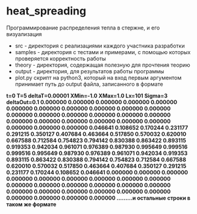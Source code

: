 # heat_spreading
Программирование распределения тепла в стержне, и его визуализация

- src - директория с реализациями каждого участника разработки
- samples - директория с тестами и примерами, с помощью которых проверяется корректность работы
- theory - директория, содержащая полезную для прочтения теорию 
- output - директория, для результатов работы программы
- plot.py скрипт на python3, который на вход первым аргументом принимает путь до output файла, записанного в формате

**t=0
T=5
deltaT=0.00001
XMin=-1.0
XMax=1.0
Lx=101
Sigma=3
deltaOut=0.1
0.000000 0.000000 0.000000 0.000000 0.000000 0.000000 0.000000 0.000000 0.000000 0.000000 0.000000 0.000000 0.000000 0.000000 0.000000 0.000000 0.000000 0.000000 0.000000 0.000000 0.000000 0.000000 0.000000 0.000000 0.000000 0.000000 0.046641 0.108652 0.170244 0.231177 0.291215 0.350127 0.407684 0.463664 0.517850 0.570032 0.620010 0.667588 0.712584 0.754823 0.794142 0.830388 0.863422 0.893115 0.919353 0.942034 0.961071 0.976389 0.987930 0.995649 0.999516 0.999516 0.995649 0.987930 0.976389 0.961071 0.942034 0.919353 0.893115 0.863422 0.830388 0.794142 0.754823 0.712584 0.667588 0.620010 0.570032 0.517850 0.463664 0.407684 0.350127 0.291215 0.231177 0.170244 0.108652 0.046641 0.000000 0.000000 0.000000 0.000000 0.000000 0.000000 0.000000 0.000000 0.000000 0.000000 0.000000 0.000000 0.000000 0.000000 0.000000 0.000000 0.000000 0.000000 0.000000 0.000000 0.000000 0.000000 0.000000 0.000000 0.000000
.........и остальные строки в таком же формате**